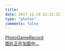 ```yaml
---
title:
date: 2017-12-29 22:32:22
type: "photos"
comments: false
---
```

<link rel="stylesheet" href="./ins.css">
<link rel="stylesheet" href="./photoswipe.css">
<link rel="stylesheet" href="./default-skin/default-skin.css">
<div class="photos-btn-wrap">
  <a class="photos-btn active" id="photoA" href="javascript:void(0)" onclick="setActive('photo')" style="border-bottom:1px #999">Photo</a><a class="photos-btn" id="gameA" href="javascript:void(0)" onclick="setActive('game')" style="border-bottom:1px #999">GameRecord</a>
</div>
<div class="instagram itemscope" id="photoD">
  <a href="http://foreti.me" target="_blank" class="open-ins">图片正在加载中…</a>
</div>

<div class="instagram itemscope" id="gameD" style="display: none;">
  <a href="http://foreti.me" target="_blank" class="open-ins">图片正在加载中…</a>
</div>

<script>
(function() {
var loadScript = function(path) {
var $script = document.createElement('script')
document.getElementsByTagName('body')[0].appendChild($script)
$script.setAttribute('src', path)
}
setTimeout(function() {
loadScript('./ins.js')
}, 0)
})()
</script>
<script type="text/javascript" src="./toggle.js"></script>